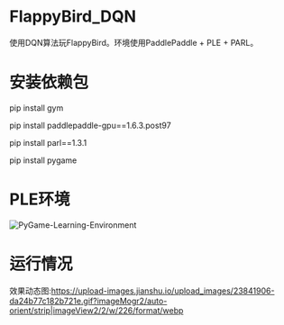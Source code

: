 # FlappyBird_DQN
使用DQN算法玩FlappyBird。环境使用PaddlePaddle + PLE + PARL。

# 安装依赖包
pip install gym

pip install paddlepaddle-gpu==1.6.3.post97

pip install parl==1.3.1

pip install pygame

# PLE环境
![PyGame-Learning-Environment](https://github.com/ntasfi/PyGame-Learning-Environment)

# 运行情况

效果动态图:https://upload-images.jianshu.io/upload_images/23841906-da24b77c182b721e.gif?imageMogr2/auto-orient/strip|imageView2/2/w/226/format/webp
